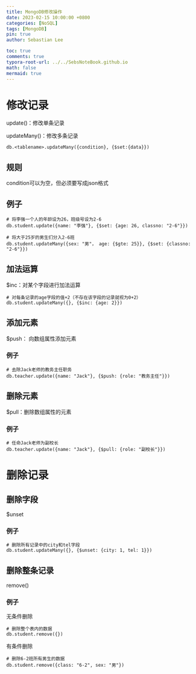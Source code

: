 ```yaml
---
title: MongoDB修改操作
date: 2023-02-15 10:00:00 +0800
categories: [NoSQL]
tags: [MongoDB]
pin: true
author: Sebastian Lee

toc: true
comments: true
typora-root-url: ../../SebsNoteBook.github.io
math: false
mermaid: true
---
```


# 修改记录

update()：修改单条记录

updateMany()：修改多条记录

```
db.<tablename>.updateMany({condition}, {$set:{data}})
```

## 规则

condition可以为空，但必须要写成json格式

## 例子

```
# 将李强一个人的年龄设为26，班级号设为2-6
db.student.update({name: "李强"}, {$set: {age: 26, classno: "2-6"}})
```

```
# 将大于25岁的男生们分入2-6班
db.student.updateMany({sex: "男"， age: {$gte: 25}}, {$set: {classno: "2-6"}})
```

## 加法运算

$inc：对某个字段进行加法运算

```
# 对每条记录的age字段的值+2（不存在该字段的记录就视为0+2）
db.student.updateMany({}, {$inc: {age: 2}})
```

## 添加元素

$push： 向数组属性添加元素

### 例子

```
# 去除Jack老师的教务主任职务
db.teacher.update({name: "Jack"}, {$push: {role: "教务主任"}})
```

## 删除元素

$pull：删除数组属性的元素

### 例子

```
# 任命Jack老师为副校长
db.teacher.update({name: "Jack"}, {$pull: {role: "副校长"}})
```

# 删除记录

## 删除字段

$unset

### 例子

```
# 删除所有记录中的city和tel字段
db.student.updateMany({}, {$unset: {city: 1, tel: 1}})
```

## 删除整条记录

remove()

### 例子

无条件删除

```
# 删除整个表内的数据
db.student.remove({})
```

有条件删除

```
# 删除6-2班所有男生的数据
db.student.remove({class: "6-2", sex: "男"})
```

